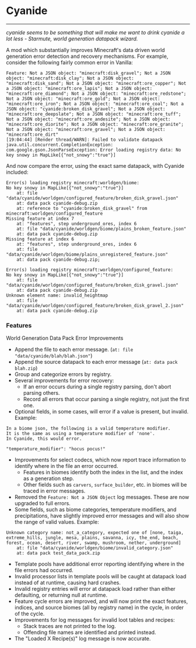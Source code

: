 # Cyanide

---

*cyanide seems to be something that will make me want to drink cyanide a lot less - Starmute, world generation datapack wizard.*

A mod which substantially improves Minecraft's data driven world generation error detection and recovery mechanisms. For example, consider the following fairly common error in Vanilla:

```
Feature: Not a JSON object: "minecraft:disk_gravel"; Not a JSON object: "minecraft:disk_clay"; Not a JSON object: "minecraft:disk_sand"; Not a JSON object: "minecraft:ore_copper"; Not a JSON object: "minecraft:ore_lapis"; Not a JSON object: "minecraft:ore_diamond"; Not a JSON object: "minecraft:ore_redstone"; Not a JSON object: "minecraft:ore_gold"; Not a JSON object: "minecraft:ore_iron"; Not a JSON object: "minecraft:ore_coal"; Not a JSON object: "cyanide:broken_disk_gravel"; Not a JSON object: "minecraft:ore_deepslate"; Not a JSON object: "minecraft:ore_tuff"; Not a JSON object: "minecraft:ore_andesite"; Not a JSON object: "minecraft:ore_diorite"; Not a JSON object: "minecraft:ore_granite"; Not a JSON object: "minecraft:ore_gravel"; Not a JSON object: "minecraft:ore_dirt"
[19:04:44] [Render thread/WARN]: Failed to validate datapack
java.util.concurrent.CompletionException: com.google.gson.JsonParseException: Error loading registry data: No key snowy in MapLike[{"not_snowy":"true"}]
```

And now compare the error, using the exact same datapack, with Cyanide included:

```
Error(s) loading registry minecraft:worldgen/biome:
No key snowy in MapLike[{"not_snowy":"true"}]
	at: file "data/cyanide/worldgen/configured_feature/broken_disk_gravel.json"
	at: data pack cyanide-debug.zip
	at: reference to "cyanide:broken_disk_gravel" from minecraft:worldgen/configured_feature
Missing feature at index 7
	at: "features", step underground_ores, index 6
	at: file "data/cyanide/worldgen/biome/plains_broken_feature.json"
	at: data pack cyanide-debug.zip
Missing feature at index 6
	at: "features", step underground_ores, index 6
	at: file "data/cyanide/worldgen/biome/plains_unregistered_feature.json"
	at: data pack cyanide-debug.zip; 

Error(s) loading registry minecraft:worldgen/configured_feature:
No key snowy in MapLike[{"not_snowy":"true"}]
	at: file "data/cyanide/worldgen/configured_feature/broken_disk_gravel.json"
	at: data pack cyanide-debug.zip
Unknown element name: invalid_heightmap
	at: file "data/cyanide/worldgen/configured_feature/broken_disk_gravel_2.json"
	at: data pack cyanide-debug.zip
```

### Features

World Generation Data Pack Error Improvements

- Append the file to each error message. (`at: file "data/cyanide/blah/blah.json"`)
- Append the source datapack to each error message (`at: data pack blah.zip`)
- Group and categorize errors by registry.
- Several improvements for error recovery:
  - If an error occurs during a single registry parsing, don't abort parsing others.
  - Record all errors that occur parsing a single registry, not just the first one.
- Optional fields, in some cases, will error if a value is present, but invalid. Example:

```
In a biome json, the following is a valid temperature modifier.
It is the same as using a temperature modifier of 'none'.
In Cyanide, this would error.

"temperature_modifier": "hocus pocus!"
```

- Improvements for select codecs, which now report trace information to identify where in the file an error occurred.
  - Features in biomes identify both the index in the list, and the index as a generation step.
  - Other fields such as `carvers`, `surface_builder`, etc. in biomes will be traced in error messages.
- Removed the `Feature: Not a JSON Object` log messages. These are now upgraded to full errors.
- Some fields, such as biome categories, temperature modifiers, and precipitations, have slightly improved error messages and will also show the range of valid values. Example:
  
```
Unknown category name: not_a_category, expected one of [none, taiga, extreme_hills, jungle, mesa, plains, savanna, icy, the_end, beach, forest, ocean, desert, river, swamp, mushroom, nether, underground]
	at: file "data/cyanide/worldgen/biome/invalid_category.json"
	at: data pack test_data_pack.zip
```

- Template pools have additional error reporting identifying where in the file errors had occurred.
- Invalid processor lists in template pools will be caught at datapack load instead of at runtime, causing hard crashes.
- Invalid registry entries will error at datapack load rather than either defaulting, or returning null at runtime.
- Feature cycle errors are improved, and will now print the exact features, indices, and source biomes (all by registry name) in the cycle, in order of the cycle.
- Improvements for log messages for invalid loot tables and recipes:
  - Stack traces are not printed to the log.
  - Offending file names are identified and printed instead.
- The "Loaded X Recipe(s)" log message is now accurate.
